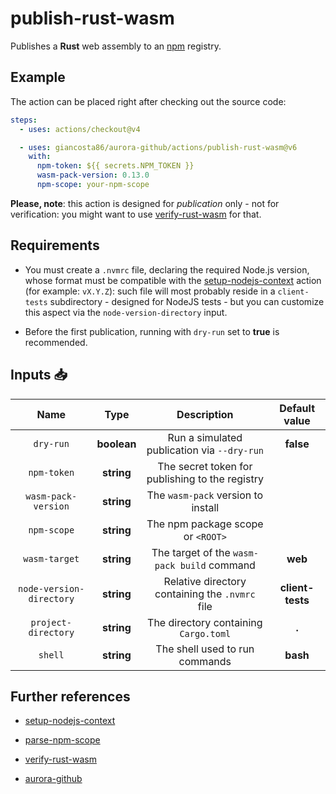 # publish-rust-wasm

Publishes a **Rust** web assembly to an [npm](https://www.npmjs.com/) registry.

## Example

The action can be placed right after checking out the source code:

```yaml
steps:
  - uses: actions/checkout@v4

  - uses: giancosta86/aurora-github/actions/publish-rust-wasm@v6
    with:
      npm-token: ${{ secrets.NPM_TOKEN }}
      wasm-pack-version: 0.13.0
      npm-scope: your-npm-scope
```

**Please, note**: this action is designed for _publication_ only - not for verification: you might want to use [verify-rust-wasm](../verify-rust-wasm/README.md) for that.

## Requirements

- You must create a `.nvmrc` file, declaring the required Node.js version, whose format must be compatible with the [setup-nodejs-context](../setup-nodejs-context/README.md) action (for example: `vX.Y.Z`): such file will most probably reside in a `client-tests` subdirectory - designed for NodeJS tests - but you can customize this aspect via the `node-version-directory` input.

- Before the first publication, running with `dry-run` set to **true** is recommended.

## Inputs 📥

|           Name           |    Type     |                   Description                   |  Default value   |
| :----------------------: | :---------: | :---------------------------------------------: | :--------------: |
|        `dry-run`         | **boolean** |   Run a simulated publication via `--dry-run`   |    **false**     |
|       `npm-token`        | **string**  | The secret token for publishing to the registry |                  |
|   `wasm-pack-version`    | **string**  |       The `wasm-pack` version to install        |                  |
|       `npm-scope`        | **string**  |        The npm package scope or `<ROOT>`        |                  |
|      `wasm-target`       | **string**  |   The target of the `wasm-pack build` command   |     **web**      |
| `node-version-directory` | **string**  | Relative directory containing the `.nvmrc` file | **client-tests** |
|   `project-directory`    | **string**  |      The directory containing `Cargo.toml`      |      **.**       |
|         `shell`          | **string**  |         The shell used to run commands          |     **bash**     |

## Further references

- [setup-nodejs-context](../setup-nodejs-context/README.md)

- [parse-npm-scope](../parse-npm-scope/README.md)

- [verify-rust-wasm](../verify-rust-wasm/README.md)

- [aurora-github](../../README.md)

